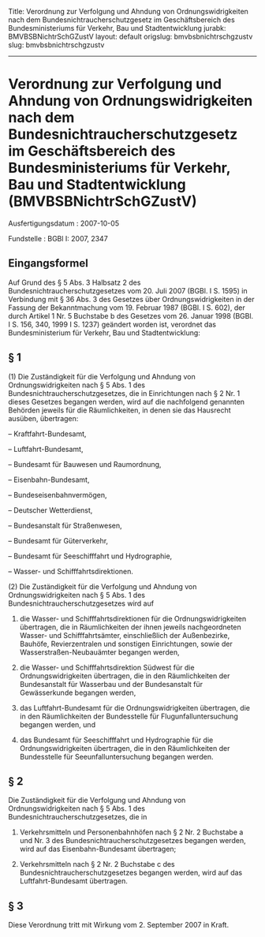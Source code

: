 Title: Verordnung zur Verfolgung und Ahndung von Ordnungswidrigkeiten nach dem Bundesnichtraucherschutzgesetz
  im Geschäftsbereich des Bundesministeriums für Verkehr, Bau und Stadtentwicklung
jurabk: BMVBSBNichtrSchGZustV
layout: default
origslug: bmvbsbnichtrschgzustv
slug: bmvbsbnichtrschgzustv

---

# Verordnung zur Verfolgung und Ahndung von Ordnungswidrigkeiten nach dem Bundesnichtraucherschutzgesetz im Geschäftsbereich des Bundesministeriums für Verkehr, Bau und Stadtentwicklung (BMVBSBNichtrSchGZustV)

Ausfertigungsdatum
:   2007-10-05

Fundstelle
:   BGBl I: 2007, 2347


## Eingangsformel

Auf Grund des § 5 Abs. 3 Halbsatz 2 des
Bundesnichtraucherschutzgesetzes vom 20. Juli 2007 (BGBl. I S. 1595)
in Verbindung mit § 36 Abs. 3 des Gesetzes über Ordnungswidrigkeiten
in der Fassung der Bekanntmachung vom 19. Februar 1987 (BGBl. I S.
602), der durch Artikel 1 Nr. 5 Buchstabe b des Gesetzes vom 26.
Januar 1998 (BGBl. I S. 156, 340, 1999 I S. 1237) geändert worden ist,
verordnet das Bundesministerium für Verkehr, Bau und Stadtentwicklung:


## § 1

(1) Die Zuständigkeit für die Verfolgung und Ahndung von
Ordnungswidrigkeiten nach § 5 Abs. 1 des
Bundesnichtraucherschutzgesetzes, die in Einrichtungen nach § 2 Nr. 1
dieses Gesetzes begangen werden, wird auf die nachfolgend genannten
Behörden jeweils für die Räumlichkeiten, in denen sie das Hausrecht
ausüben, übertragen:

–   Kraftfahrt-Bundesamt,


–   Luftfahrt-Bundesamt,


–   Bundesamt für Bauwesen und Raumordnung,


–   Eisenbahn-Bundesamt,


–   Bundeseisenbahnvermögen,


–   Deutscher Wetterdienst,


–   Bundesanstalt für Straßenwesen,


–   Bundesamt für Güterverkehr,


–   Bundesamt für Seeschifffahrt und Hydrographie,


–   Wasser- und Schifffahrtsdirektionen.




(2) Die Zuständigkeit für die Verfolgung und Ahndung von
Ordnungswidrigkeiten nach § 5 Abs. 1 des
Bundesnichtraucherschutzgesetzes wird auf

1.  die Wasser- und Schifffahrtsdirektionen für die Ordnungswidrigkeiten
    übertragen, die in Räumlichkeiten der ihnen jeweils nachgeordneten
    Wasser- und Schifffahrtsämter, einschließlich der Außenbezirke,
    Bauhöfe, Revierzentralen und sonstigen Einrichtungen, sowie der
    Wasserstraßen-Neubauämter begangen werden,


2.  die Wasser- und Schifffahrtsdirektion Südwest für die
    Ordnungswidrigkeiten übertragen, die in den Räumlichkeiten der
    Bundesanstalt für Wasserbau und der Bundesanstalt für Gewässerkunde
    begangen werden,


3.  das Luftfahrt-Bundesamt für die Ordnungswidrigkeiten übertragen, die
    in den Räumlichkeiten der Bundesstelle für Flugunfalluntersuchung
    begangen werden, und


4.  das Bundesamt für Seeschifffahrt und Hydrographie für die
    Ordnungswidrigkeiten übertragen, die in den Räumlichkeiten der
    Bundesstelle für Seeunfalluntersuchung begangen werden.





## § 2

Die Zuständigkeit für die Verfolgung und Ahndung von
Ordnungswidrigkeiten nach § 5 Abs. 1 des
Bundesnichtraucherschutzgesetzes, die in

1.  Verkehrsmitteln und Personenbahnhöfen nach § 2 Nr. 2 Buchstabe a und
    Nr. 3 des Bundesnichtraucherschutzgesetzes begangen werden, wird auf
    das Eisenbahn-Bundesamt übertragen;


2.  Verkehrsmitteln nach § 2 Nr. 2 Buchstabe c des
    Bundesnichtraucherschutzgesetzes begangen werden, wird auf das
    Luftfahrt-Bundesamt übertragen.





## § 3

Diese Verordnung tritt mit Wirkung vom 2. September 2007 in Kraft.

